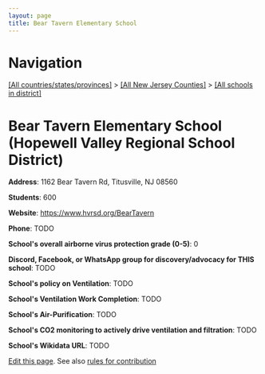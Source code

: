 ```yaml
---
layout: page
title: Bear Tavern Elementary School
---
```

# Navigation

[[All countries/states/provinces]](../../..) > [[All New Jersey Counties]](../..) > [[All schools in district]](..)

# Bear Tavern Elementary School (Hopewell Valley Regional School District)

**Address**: 1162 Bear Tavern Rd, Titusville, NJ 08560

**Students**: 600

**Website**: https://www.hvrsd.org/BearTavern

**Phone**: TODO

**School's overall airborne virus protection grade (0-5)**: 0

**Discord, Facebook, or WhatsApp group for discovery/advocacy for THIS school**: TODO

**School's policy on Ventilation**: TODO

**School's Ventilation Work Completion**: TODO

**School's Air-Purification**: TODO

**School's CO2 monitoring to actively drive ventilation and filtration**: TODO

**School's Wikidata URL**: TODO


[Edit this page](https://github.com/ventilate-schools/NJ/edit/main/./Hopewell_Valley_Regional_School_District/Bear_Tavern_Elementary_School.md). See also [rules for contribution](../../../contribution-rules/)